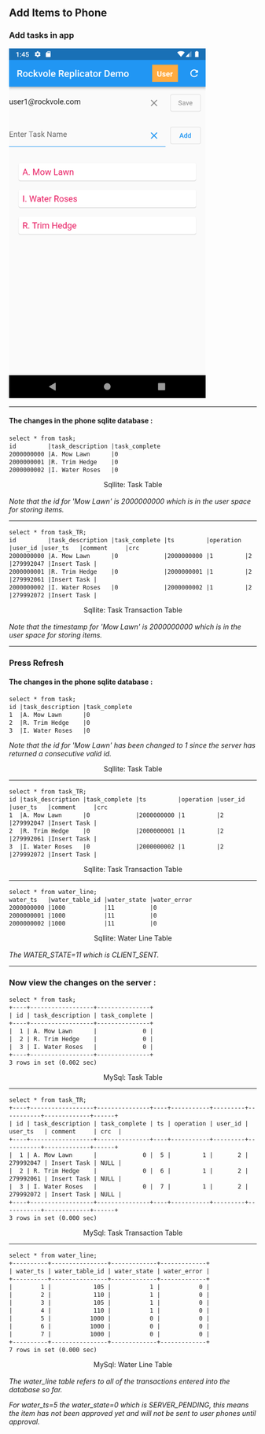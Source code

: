 ## Add Items to Phone

### Add tasks in app

<img src="images/user1_add_item.png" width="400" />
<hr/>

#### The changes in the phone sqlite database :
```roomsql
select * from task;
id         |task_description |task_complete
2000000000 |A. Mow Lawn      |0
2000000001 |R. Trim Hedge    |0
2000000002 |I. Water Roses   |0
```
<div align="center">Sqllite: Task Table</div><br/>
<i>Note that the id for 'Mow Lawn' is 2000000000 which is in the user space for storing items.</i><br/>
<hr/>

```roomsql
select * from task_TR;
id         |task_description |task_complete |ts         |operation |user_id |user_ts   |comment     |crc
2000000000 |A. Mow Lawn      |0             |2000000000 |1         |2       |279992047 |Insert Task |
2000000001 |R. Trim Hedge    |0             |2000000001 |1         |2       |279992061 |Insert Task |
2000000002 |I. Water Roses   |0             |2000000002 |1         |2       |279992072 |Insert Task |
```
<div align="center">Sqllite: Task Transaction Table</div><br/>
<i>Note that the timestamp for 'Mow Lawn' is 2000000000 which is in the user space for storing items.</i>
<hr/>

### Press Refresh

#### The changes in the phone sqlite database :

```roomsql
select * from task;
id |task_description |task_complete
1  |A. Mow Lawn      |0
2  |R. Trim Hedge    |0
3  |I. Water Roses   |0
```
<i>Note that the id for 'Mow Lawn' has been changed to 1 since the server has returned a consecutive valid id.</i><br/>
<div align="center">Sqllite: Task Table</div>
<hr/>

```roomsql
select * from task_TR;
id |task_description |task_complete |ts         |operation |user_id |user_ts   |comment     |crc
1  |A. Mow Lawn      |0             |2000000000 |1         |2       |279992047 |Insert Task |
2  |R. Trim Hedge    |0             |2000000001 |1         |2       |279992061 |Insert Task |
3  |I. Water Roses   |0             |2000000002 |1         |2       |279992072 |Insert Task |
```
<div align="center">Sqllite: Task Transaction Table</div>
<hr/>

```roomsql
select * from water_line;
water_ts   |water_table_id |water_state |water_error
2000000000 |1000           |11          |0
2000000001 |1000           |11          |0
2000000002 |1000           |11          |0
```
<div align="center">Sqllite: Water Line Table</div><br/>
<i>The WATER_STATE=11 which is CLIENT_SENT.</i>
<hr/>

### Now view the changes on the server :

```roomsql
select * from task;
+----+------------------+---------------+
| id | task_description | task_complete |
+----+------------------+---------------+
|  1 | A. Mow Lawn      |             0 |
|  2 | R. Trim Hedge    |             0 |
|  3 | I. Water Roses   |             0 |
+----+------------------+---------------+
3 rows in set (0.002 sec)
```
<div align="center">MySql: Task Table</div>
<hr/>

```roomsql
select * from task_TR;
+----+------------------+---------------+----+-----------+---------+-----------+-------------+------+
| id | task_description | task_complete | ts | operation | user_id | user_ts   | comment     | crc  |
+----+------------------+---------------+----+-----------+---------+-----------+-------------+------+
|  1 | A. Mow Lawn      |             0 |  5 |         1 |       2 | 279992047 | Insert Task | NULL |
|  2 | R. Trim Hedge    |             0 |  6 |         1 |       2 | 279992061 | Insert Task | NULL |
|  3 | I. Water Roses   |             0 |  7 |         1 |       2 | 279992072 | Insert Task | NULL |
+----+------------------+---------------+----+-----------+---------+-----------+-------------+------+
3 rows in set (0.000 sec)
```
<div align="center">MySql: Task Transaction Table</div>
<hr/>

```roomsql
select * from water_line;
+----------+----------------+-------------+-------------+
| water_ts | water_table_id | water_state | water_error |
+----------+----------------+-------------+-------------+
|        1 |            105 |           1 |           0 |
|        2 |            110 |           1 |           0 |
|        3 |            105 |           1 |           0 |
|        4 |            110 |           1 |           0 |
|        5 |           1000 |           0 |           0 |
|        6 |           1000 |           0 |           0 |
|        7 |           1000 |           0 |           0 |
+----------+----------------+-------------+-------------+
7 rows in set (0.000 sec)
```
<div align="center">MySql: Water Line Table</div><br/>
<i>The water_line table refers to all of the transactions entered into the database so far.</i>

<i>For water_ts=5 the water_state=0 which is SERVER_PENDING, this means the item has not been approved yet and will not be sent to user phones until approval.</i>
